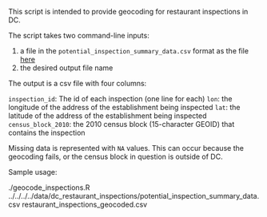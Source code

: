 This script is intended to provide geocoding for restaurant inspections in DC.

The script takes two command-line inputs: 
1) a file in the `potential_inspection_summary_data.csv` format as the file [here](https://github.com/jasonasher/dc_restaurant_inspections/tree/master/output)
2) the desired output file name

The output is a csv file with four columns:

`inspection_id`: The id of each inspection (one line for each)
`lon`: the longitude of the address of the establishment being inspected
`lat`: the latitude of the address of the establishment being inspected
`census_block_2010`: the 2010 census block (15-character GEOID) that contains the inspection

Missing data is represented with `NA` values. This can occur because the geocoding fails, or the census block in question is outside of DC.

Sample usage:

./geocode_inspections.R ../../../../data/dc_restaurant_inspections/potential_inspection_summary_data.csv restaurant_inspections_geocoded.csv
